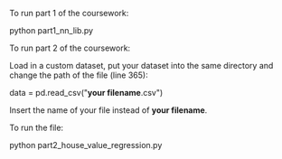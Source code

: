To run part 1 of the coursework: 

python part1_nn_lib.py

To run part 2 of the coursework:

Load in a custom dataset, put your dataset into the same directory and change the path of the file (line 365):

data = pd.read_csv("**your filename**.csv")

Insert the name of your file instead of **your filename**.

To run the file: 

python part2_house_value_regression.py
